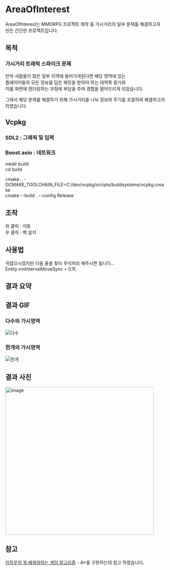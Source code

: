 # AreaOfInterest
AreaOfInterest는 MMORPG 프로젝트 제작 중 가시거리의 일부 문제를 해결하고자 만든 간단한 프로젝트입니다.

## 목적
### 가시거리 트래픽 스파이크 문제

만약 사람들이 많은 일부 지역에 들어가게된다면 해당 영역에 있는 <br>
플레이어들의 모든 정보를 담은 패킷을 받아야 하는 대역폭 증가와 <br>
이를 화면에 렌더링하는 과정에 부담을 주며 경험을 떨어뜨리게 되었습니다. <br>

그래서 해당 문제를 해결하기 위해 가시거리를 나눠 정보와 주기를 조절하여 해결하고자 하였습니다. <br>

## Vcpkg
### SDL2 : 그래픽 및 입력
### Boost.asio : 네트워크

mkdir build <br>
cd build <br>

cmake .. -DCMAKE_TOOLCHAIN_FILE=C:/dev/vcpkg/scripts/buildsystems/vcpkg.cmake <br>
cmake --build . --config Release <br>

## 조작
좌 클릭 : 이동 <br>
우 클릭 : 벽 설치 <br>

## 사용법
귀찮으시겠지만 다음 줄을 찾아 주석처리 해주시면 됩니다... <br>
Entity->mIntervalMoveSync = 0.1f; <br>

## 결과 요약


## 결과 GIF
### 다수의 가시영역
![다수](https://github.com/user-attachments/assets/a4d91460-59ad-4ad0-85b6-0ac1c43cabf9)

### 한개의 가시영역
![한개](https://github.com/user-attachments/assets/30a8bb9e-cb66-4c0c-8961-55561a047736)

## 결과 사진
<img width="468" height="464" alt="image" src="https://github.com/user-attachments/assets/6162d536-2b76-41bd-baca-098f6969192e" />


## 참고
[이득우의 꼭 배워야하는 게임 알고리즘](https://www.inflearn.com/course/%EA%B2%8C%EC%9E%84-%EC%95%8C%EA%B3%A0%EB%A6%AC%EC%A6%98?srsltid=AfmBOop6dMp3k7lA91OPR5NQBIGTTnWZBma8r3uTrY9XFidST7RZB5sU) - A*를 구현하는데 참고 하였습니다.
